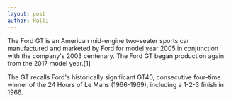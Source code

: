 ```yaml
---
layout: post
author: Halli
---
```

The Ford GT is an American mid-engine two-seater sports car manufactured and marketed by Ford for model year 2005 in conjunction with the company's 2003 centenary. The Ford GT began production again from the 2017 model year.[1]

The GT recalls Ford's historically significant GT40, consecutive four-time winner of the 24 Hours of Le Mans (1966-1969), including a 1-2-3 finish in 1966.